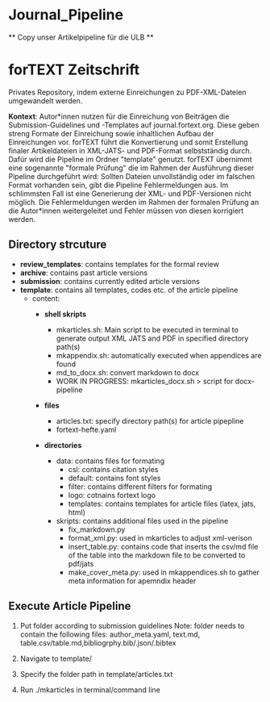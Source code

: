 # Journal_Pipeline
** Copy unser Artikelpipeline für die ULB **

# forTEXT Zeitschrift

Privates Repository, indem externe Einreichungen zu PDF-XML-Dateien umgewandelt werden.

**Kontext**: Autor\*innen nutzen für die Einreichung von Beiträgen die Submission-Guidelines und -Templates auf journal.fortext.org. Diese geben streng Formate der Einreichung sowie inhaltlichen Aufbau der Einreichungen vor. 
forTEXT führt die Konvertierung und somit Erstellung finaler Artikeldateien in XML-JATS- und PDF-Format selbstständig durch. Dafür wird die Pipeline im Ordner "template" genutzt.
forTEXT übernimmt eine sogenannte "formale Prüfung" die im Rahmen der Ausführung dieser Pipeline durchgeführt wird: Sollten Dateien unvollständig oder im falschen Format vorhanden sein, gibt die Pipeline Fehlermeldungen aus. Im schlimmsten Fall ist eine Generierung der XML- und PDF-Versionen nicht möglich. Die Fehlermeldungen werden im Rahmen der formalen Prüfung an die Autor\*innen weitergeleitet und Fehler müssen von diesen korrigiert werden.

## Directory strcuture
- **review_templates**: contains templates for the formal review
- **archive**: contains past article versions
- **submission**: contains currently edited article versions
- **template**: contains all templates, codes etc. of the article pipeline
    - content:
        - **shell skripts**
            - mkarticles.sh: Main script to be executed in terminal to generate output XML JATS and PDF in specified directory path(s)
            - mkappendix.sh: automatically executed when appendices are found
            - md_to_docx.sh: convert markdown to docx
            - WORK IN PROGRESS: mkarticles_docx.sh > script for docx-pipeline
        - **files**
            - articles.txt: specify directory path(s) for article pipepline
            - fortext-hefte.yaml

        - **directories** 
            - data: contains files for formating 
                - csl: contains citation styles
                - default: contains font styles
                - filter: contains different filters for formating 
                - logo: cotnains fortext logo 
                - templates: contains templates for article files (latex, jats, html)
            - skripts: contains additional files used in the pipeline
                - fix_markdown.py
                - format_xml.py: used in mkarticles to adjust xml-verison
                - insert_table.py: contains code that inserts the csv/md file of the table into the markdown file to be converted to pdf/jats
                - make_cover_meta.py: used in mkappendices.sh to gather meta information for apemndix header




## Execute Article Pipeline

1. Put folder according to submission guidelines 
    Note: folder needs to contain the following files: author_meta.yaml, text.md, table.csv/table.md,bibliogrphy.bib/.json/.bibtex

2. Navigate to template/ 

3. Specify the folder path in template/articles.txt

3. Run ./mkarticles in terminal/command line

